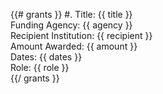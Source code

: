 {{# grants }}
#. Title: {{ title }}  
  Funding Agency: {{ agency }}  
  Recipient Institution: {{ recipient }}  
  Amount Awarded: {{ amount }}  
  Dates: {{ dates }}  
  Role: {{ role }}  
{{/ grants }}
